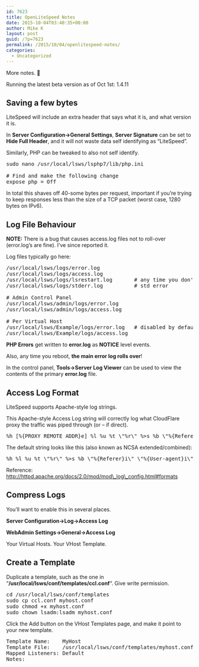 ```yaml
---
id: 7623
title: OpenLiteSpeed Notes
date: 2015-10-04T03:40:35+00:00
author: Mike K
layout: post
guid: /?p=7623
permalink: /2015/10/04/openlitespeed-notes/
categories:
  - Uncategorized
---
```

More notes. 🙂

<!--more-->

Running the latest beta version as of Oct 1st: 1.4.11

## Saving a few bytes

LiteSpeed will include an extra header that says what it is, and what version it is.

In **Server Configuration->General Settings**, **Server Signature** can be set to **Hide Full Header**, and it will not waste data self identifying as &#8220;LiteSpeed&#8221;.

Similarly, PHP can be tweaked to also not self identify.

<pre class="lang:default decode:true " >sudo nano /usr/local/lsws/lsphp7/lib/php.ini

# Find and make the following change
expose_php = Off</pre>

In total this shaves off 40-some bytes per request, important if you&#8217;re trying to keep responses less than the size of a TCP packet (worst case, 1280 bytes on IPv6).

## Log File Behaviour

**NOTE:** There is a bug that causes access.log files not to roll-over (error.log&#8217;s are fine). I&#8217;ve since reported it.

Log files typically go here:

<pre class="lang:default decode:true " >/usr/local/lsws/logs/error.log
/usr/local/lsws/logs/access.log
/usr/local/lsws/logs/lsrestart.log       # any time you don't gracefully restart
/usr/local/lsws/logs/stderr.log          # std error

# Admin Control Panel
/usr/local/lsws/admin/logs/error.log
/usr/local/lsws/admin/logs/access.log

# Per Virtual Host
/usr/local/lsws/Example/logs/error.log   # disabled by default (goes to main error.log)
/usr/local/lsws/Example/logs/access.log
</pre>

**PHP Errors** get written to **error.log** as **NOTICE** level events.

Also, any time you reboot, **the main error log rolls over**!

In the control panel, **Tools->Server Log Viewer** can be used to view the contents of the primary **error.log** file.

## Access Log Format

LiteSpeed supports Apache-style log strings.

This Apache-style Access Log string will correctly log what CloudFlare proxy the traffic was piped through (or &#8211; if direct).

<pre class="lang:default decode:true " >%h [%{PROXY_REMOTE_ADDR}e] %l %u %t \"%r\" %&gt;s %b \"%{Referer}i\" \"%{User-agent}i\"</pre>

The default string looks like this (also known as NCSA extended/combined):

<pre class="lang:default decode:true " >%h %l %u %t \"%r\" %&gt;s %b \"%{Referer}i\" \"%{User-agent}i\"</pre>

Reference: http://httpd.apache.org/docs/2.0/mod/mod\_log\_config.html#formats

## Compress Logs

You&#8217;ll want to enable this in several places.
  
**Server Configuration->Log->Access Log**
  
**WebAdmin Settings->General->Access Log**

Your Virtual Hosts. Your VHost Template.

## Create a Template

Duplicate a template, such as the one in &#8220;**/usr/local/lsws/conf/templates/ccl.conf**&#8220;. Give write permission.

<pre class="lang:default decode:true " >cd /usr/local/lsws/conf/templates
sudo cp ccl.conf myhost.conf
sudo chmod +x myhost.conf
sudo chown lsadm:lsadm myhost.conf</pre>

Click the Add button on the VHost Templates page, and make it point to your new template.

<pre class="lang:default decode:true " >Template Name:    MyHost
Template File:    /usr/local/lsws/conf/templates/myhost.conf
Mapped Listeners: Default
Notes:</pre>